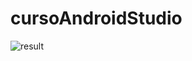 ﻿# cursoAndroidStudio
![result](https://github.com/user-attachments/assets/b4ddfa0f-1fc3-45fb-ab70-e32a617de36c)

